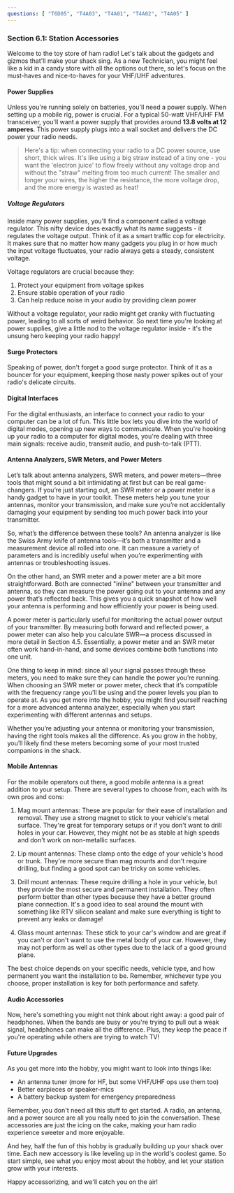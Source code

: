 ```yaml
---
questions: [ "T6D05", "T4A03", "T4A01", "T4A02", "T4A05" ]
---
```


### Section 6.1: Station Accessories

Welcome to the toy store of ham radio! Let's talk about the gadgets and gizmos that'll make your shack sing. As a new Technician, you might feel like a kid in a candy store with all the options out there, so let's focus on the must-haves and nice-to-haves for your VHF/UHF adventures.

#### Power Supplies

Unless you're running solely on batteries, you'll need a power supply. When setting up a mobile rig, power is crucial. For a typical 50-watt VHF/UHF FM transceiver, you'll want a power supply that provides around **13.8 volts at 12 amperes**. This power supply plugs into a wall socket and delivers the DC power your radio needs.

> Here's a tip: when connecting your radio to a DC power source, use short, thick wires. It's like using a big straw instead of a tiny one - you want the 'electron juice' to flow freely without any voltage drop and without the "straw" melting from too much current! The smaller and longer your wires, the higher the resistance, the more voltage drop, and the more energy is wasted as heat!

##### Voltage Regulators

Inside many power supplies, you'll find a component called a voltage regulator. This nifty device does exactly what its name suggests - it regulates the voltage output. Think of it as a smart traffic cop for electricity. It makes sure that no matter how many gadgets you plug in or how much the input voltage fluctuates, your radio always gets a steady, consistent voltage.

Voltage regulators are crucial because they:
1. Protect your equipment from voltage spikes
2. Ensure stable operation of your radio
3. Can help reduce noise in your audio by providing clean power

Without a voltage regulator, your radio might get cranky with fluctuating power, leading to all sorts of weird behavior. So next time you're looking at power supplies, give a little nod to the voltage regulator inside - it's the unsung hero keeping your radio happy!

#### Surge Protectors

Speaking of power, don't forget a good surge protector. Think of it as a bouncer for your equipment, keeping those nasty power spikes out of your radio's delicate circuits.

#### Digital Interfaces

For the digital enthusiasts, an interface to connect your radio to your computer can be a lot of fun. This little box lets you dive into the world of digital modes, opening up new ways to communicate. When you're hooking up your radio to a computer for digital modes, you're dealing with three main signals: receive audio, transmit audio, and push-to-talk (PTT).

#### Antenna Analyzers, SWR Meters, and Power Meters

Let’s talk about antenna analyzers, SWR meters, and power meters—three tools that might sound a bit intimidating at first but can be real game-changers. If you’re just starting out, an SWR meter or a power meter is a handy gadget to have in your toolkit. These meters help you tune your antennas, monitor your transmission, and make sure you’re not accidentally damaging your equipment by sending too much power back into your transmitter.

So, what’s the difference between these tools? An antenna analyzer is like the Swiss Army knife of antenna tools—it’s both a transmitter and a measurement device all rolled into one. It can measure a variety of parameters and is incredibly useful when you’re experimenting with antennas or troubleshooting issues.

On the other hand, an SWR meter and a power meter are a bit more straightforward. Both are connected "inline" between your transmitter and antenna, so they can measure the power going out to your antenna and any power that’s reflected back. This gives you a quick snapshot of how well your antenna is performing and how efficiently your power is being used.

A power meter is particularly useful for monitoring the actual power output of your transmitter. By measuring both forward and reflected power, a power meter can also help you calculate SWR—a process discussed in more detail in Section 4.5. Essentially, a power meter and an SWR meter often work hand-in-hand, and some devices combine both functions into one unit.

One thing to keep in mind: since all your signal passes through these meters, you need to make sure they can handle the power you’re running. When choosing an SWR meter or power meter, check that it’s compatible with the frequency range you’ll be using and the power levels you plan to operate at. As you get more into the hobby, you might find yourself reaching for a more advanced antenna analyzer, especially when you start experimenting with different antennas and setups.

Whether you’re adjusting your antenna or monitoring your transmission, having the right tools makes all the difference. As you grow in the hobby, you’ll likely find these meters becoming some of your most trusted companions in the shack.


#### Mobile Antennas

For the mobile operators out there, a good mobile antenna is a great addition to your setup. There are several types to choose from, each with its own pros and cons:

1. Mag mount antennas: These are popular for their ease of installation and removal. They use a strong magnet to stick to your vehicle's metal surface. They're great for temporary setups or if you don't want to drill holes in your car. However, they might not be as stable at high speeds and don't work on non-metallic surfaces.

2. Lip mount antennas: These clamp onto the edge of your vehicle's hood or trunk. They're more secure than mag mounts and don't require drilling, but finding a good spot can be tricky on some vehicles.

3. Drill mount antennas: These require drilling a hole in your vehicle, but they provide the most secure and permanent installation. They often perform better than other types because they have a better ground plane connection. It's a good idea to seal around the mount with something like RTV silicon sealant and make sure everything is tight to prevent any leaks or damage!

4. Glass mount antennas: These stick to your car's window and are great if you can't or don't want to use the metal body of your car. However, they may not perform as well as other types due to the lack of a good ground plane.

The best choice depends on your specific needs, vehicle type, and how permanent you want the installation to be. Remember, whichever type you choose, proper installation is key for both performance and safety.

#### Audio Accessories

Now, here's something you might not think about right away: a good pair of headphones. When the bands are busy or you're trying to pull out a weak signal, headphones can make all the difference. Plus, they keep the peace if you're operating while others are trying to watch TV!

#### Future Upgrades

As you get more into the hobby, you might want to look into things like:

- An antenna tuner (more for HF, but some VHF/UHF ops use them too)
- Better earpieces or speaker-mics
- A battery backup system for emergency preparedness

Remember, you don't need all this stuff to get started. A radio, an antenna, and a power source are all you really need to join the conversation. These accessories are just the icing on the cake, making your ham radio experience sweeter and more enjoyable.

And hey, half the fun of this hobby is gradually building up your shack over time. Each new accessory is like leveling up in the world's coolest game. So start simple, see what you enjoy most about the hobby, and let your station grow with your interests.

Happy accessorizing, and we'll catch you on the air!
